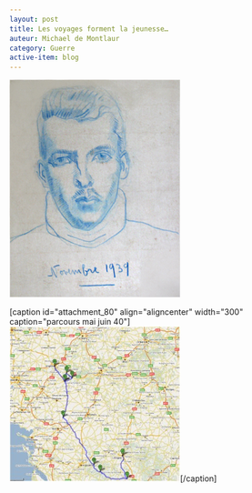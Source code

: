 ```yaml
---
layout: post
title: Les voyages forment la jeunesse…
auteur: Michael de Montlaur
category: Guerre
active-item: blog
---
```

<a href="/photos/wordpress/GdM11_39.jpg"><img class="aligncenter size-full wp-image-77" title="GdM11_39" src="/photos/wordpress/GdM11_39.jpg" alt="" width="300" height="383" /></a>

[caption id="attachment_80" align="aligncenter" width="300" caption="parcours mai juin 40"]<a href="/photos/wordpress/parcours-mai-juin-401.jpg"><img class="size-medium wp-image-80" title="parcours mai juin 40" src="/photos/wordpress/parcours-mai-juin-401-300x273.jpg" alt="" width="300" height="273" /></a>[/caption]
